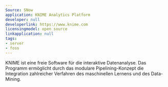 ```yaml
---
Source: SNow
application: KNIME Analytics Platform
developer: null
developerlink: https://www.knime.com
licensingmodel: open source
linkapplication: null
tags:
- server
- foss
---
```

KNIME ist eine freie Software für die interaktive Datenanalyse. Das Programm ermöglicht durch das modulare Pipelining-Konzept die Integration zahlreicher Verfahren des maschinellen Lernens und des Data-Mining. 
